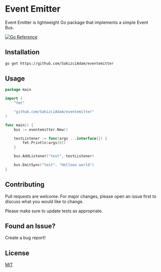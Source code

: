 # Event Emitter

Event Emitter is  lightweight Go package that implements a simple Event Bus.

[![Go Reference](https://pkg.go.dev/badge/github.com/SakizciAdam/eventemitter.svg)](https://pkg.go.dev/github.com/SakizciAdam/eventemitter)

## Installation

```bash
go get https://github.com/SakizciAdam/eventemitter
```
## Usage

```go
package main

import (
	"fmt"

	"github.com/SakizciAdam/eventemitter"
)

func main() {
	bus := eventemitter.New()

	testListener := func(args ...interface{}) {
		fmt.Println(args[0])
	}

	bus.AddListener("test", testListener)

	bus.EmitSync("test", "Hellooo world")
}

```

## Contributing
Pull requests are welcome. For major changes, please open an issue first to discuss what you would like to change.

Please make sure to update tests as appropriate.

## Found an Issue?
Create a bug report!

## License
[MIT](https://choosealicense.com/licenses/mit/)
